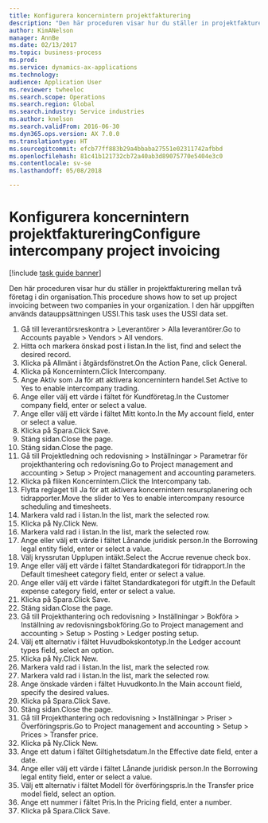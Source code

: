 ```yaml
--- 
title: Konfigurera koncernintern projektfakturering
description: "Den här proceduren visar hur du ställer in projektfakturering mellan två företag i din organisation."
author: KimANelson
manager: AnnBe
ms.date: 02/13/2017
ms.topic: business-process
ms.prod: 
ms.service: dynamics-ax-applications
ms.technology: 
audience: Application User
ms.reviewer: twheeloc
ms.search.scope: Operations
ms.search.region: Global
ms.search.industry: Service industries
ms.author: knelson
ms.search.validFrom: 2016-06-30
ms.dyn365.ops.version: AX 7.0.0
ms.translationtype: HT
ms.sourcegitcommit: efcb77ff883b29a4bbaba27551e02311742afbbd
ms.openlocfilehash: 81c41b121732cb72a40ab3d89075770e5404e3c0
ms.contentlocale: sv-se
ms.lasthandoff: 05/08/2018

---
```

# <a name="configure-intercompany-project-invoicing"></a><span data-ttu-id="86e2e-103">Konfigurera koncernintern projektfakturering</span><span class="sxs-lookup"><span data-stu-id="86e2e-103">Configure intercompany project invoicing</span></span>

[!include [task guide banner](../../includes/task-guide-banner.md)]

<span data-ttu-id="86e2e-104">Den här proceduren visar hur du ställer in projektfakturering mellan två företag i din organisation.</span><span class="sxs-lookup"><span data-stu-id="86e2e-104">This procedure shows how to set up project invoicing between two companies in your organization.</span></span> <span data-ttu-id="86e2e-105">I den här uppgiften används datauppsättningen USSI.</span><span class="sxs-lookup"><span data-stu-id="86e2e-105">This task uses the USSI data set.</span></span>

1. <span data-ttu-id="86e2e-106">Gå till leverantörsreskontra > Leverantörer > Alla leverantörer.</span><span class="sxs-lookup"><span data-stu-id="86e2e-106">Go to Accounts payable > Vendors > All vendors.</span></span>
2. <span data-ttu-id="86e2e-107">Hitta och markera önskad post i listan.</span><span class="sxs-lookup"><span data-stu-id="86e2e-107">In the list, find and select the desired record.</span></span>
3. <span data-ttu-id="86e2e-108">Klicka på Allmänt i åtgärdsfönstret.</span><span class="sxs-lookup"><span data-stu-id="86e2e-108">On the Action Pane, click General.</span></span>
4. <span data-ttu-id="86e2e-109">Klicka på Koncernintern.</span><span class="sxs-lookup"><span data-stu-id="86e2e-109">Click Intercompany.</span></span>
5. <span data-ttu-id="86e2e-110">Ange Aktiv som Ja för att aktivera koncernintern handel.</span><span class="sxs-lookup"><span data-stu-id="86e2e-110">Set Active to Yes to enable intercompany trading.</span></span>
6. <span data-ttu-id="86e2e-111">Ange eller välj ett värde i fältet för Kundföretag.</span><span class="sxs-lookup"><span data-stu-id="86e2e-111">In the Customer company field, enter or select a value.</span></span>
7. <span data-ttu-id="86e2e-112">Ange eller välj ett värde i fältet Mitt konto.</span><span class="sxs-lookup"><span data-stu-id="86e2e-112">In the My account field, enter or select a value.</span></span>
8. <span data-ttu-id="86e2e-113">Klicka på Spara.</span><span class="sxs-lookup"><span data-stu-id="86e2e-113">Click Save.</span></span>
9. <span data-ttu-id="86e2e-114">Stäng sidan.</span><span class="sxs-lookup"><span data-stu-id="86e2e-114">Close the page.</span></span>
10. <span data-ttu-id="86e2e-115">Stäng sidan.</span><span class="sxs-lookup"><span data-stu-id="86e2e-115">Close the page.</span></span>
11. <span data-ttu-id="86e2e-116">Gå till Projektledning och redovisning > Inställningar > Parametrar för projekthantering och redovisning.</span><span class="sxs-lookup"><span data-stu-id="86e2e-116">Go to Project management and accounting > Setup > Project management and accounting parameters.</span></span>
12. <span data-ttu-id="86e2e-117">Klicka på fliken Koncernintern.</span><span class="sxs-lookup"><span data-stu-id="86e2e-117">Click the Intercompany tab.</span></span>
13. <span data-ttu-id="86e2e-118">Flytta reglaget till Ja för att aktivera koncernintern resursplanering och tidrapporter.</span><span class="sxs-lookup"><span data-stu-id="86e2e-118">Move the slider to Yes to enable intercompany resource scheduling and timesheets.</span></span>
14. <span data-ttu-id="86e2e-119">Markera vald rad i listan.</span><span class="sxs-lookup"><span data-stu-id="86e2e-119">In the list, mark the selected row.</span></span>
15. <span data-ttu-id="86e2e-120">Klicka på Ny.</span><span class="sxs-lookup"><span data-stu-id="86e2e-120">Click New.</span></span>
16. <span data-ttu-id="86e2e-121">Markera vald rad i listan.</span><span class="sxs-lookup"><span data-stu-id="86e2e-121">In the list, mark the selected row.</span></span>
17. <span data-ttu-id="86e2e-122">Ange eller välj ett värde i fältet Lånande juridisk person.</span><span class="sxs-lookup"><span data-stu-id="86e2e-122">In the Borrowing legal entity field, enter or select a value.</span></span>
18. <span data-ttu-id="86e2e-123">Välj kryssrutan Upplupen intäkt.</span><span class="sxs-lookup"><span data-stu-id="86e2e-123">Select the Accrue revenue check box.</span></span>
19. <span data-ttu-id="86e2e-124">Ange eller välj ett värde i fältet Standardkategori för tidrapport.</span><span class="sxs-lookup"><span data-stu-id="86e2e-124">In the Default timesheet category field, enter or select a value.</span></span>
20. <span data-ttu-id="86e2e-125">Ange eller välj ett värde i fältet Standardkategori för utgift.</span><span class="sxs-lookup"><span data-stu-id="86e2e-125">In the Default expense category field, enter or select a value.</span></span>
21. <span data-ttu-id="86e2e-126">Klicka på Spara.</span><span class="sxs-lookup"><span data-stu-id="86e2e-126">Click Save.</span></span>
22. <span data-ttu-id="86e2e-127">Stäng sidan.</span><span class="sxs-lookup"><span data-stu-id="86e2e-127">Close the page.</span></span>
23. <span data-ttu-id="86e2e-128">Gå till Projekthantering och redovisning > Inställningar > Bokföra > Inställning av redovisningsbokföring.</span><span class="sxs-lookup"><span data-stu-id="86e2e-128">Go to Project management and accounting > Setup > Posting > Ledger posting setup.</span></span>
24. <span data-ttu-id="86e2e-129">Välj ett alternativ i fältet Huvudbokskontotyp.</span><span class="sxs-lookup"><span data-stu-id="86e2e-129">In the Ledger account types field, select an option.</span></span>
25. <span data-ttu-id="86e2e-130">Klicka på Ny.</span><span class="sxs-lookup"><span data-stu-id="86e2e-130">Click New.</span></span>
26. <span data-ttu-id="86e2e-131">Markera vald rad i listan.</span><span class="sxs-lookup"><span data-stu-id="86e2e-131">In the list, mark the selected row.</span></span>
27. <span data-ttu-id="86e2e-132">Markera vald rad i listan.</span><span class="sxs-lookup"><span data-stu-id="86e2e-132">In the list, mark the selected row.</span></span>
28. <span data-ttu-id="86e2e-133">Ange önskade värden i fältet Huvudkonto.</span><span class="sxs-lookup"><span data-stu-id="86e2e-133">In the Main account field, specify the desired values.</span></span>
29. <span data-ttu-id="86e2e-134">Klicka på Spara.</span><span class="sxs-lookup"><span data-stu-id="86e2e-134">Click Save.</span></span>
30. <span data-ttu-id="86e2e-135">Stäng sidan.</span><span class="sxs-lookup"><span data-stu-id="86e2e-135">Close the page.</span></span>
31. <span data-ttu-id="86e2e-136">Gå till Projekthantering och redovisning > Inställningar > Priser > Överföringspris.</span><span class="sxs-lookup"><span data-stu-id="86e2e-136">Go to Project management and accounting > Setup > Prices > Transfer price.</span></span>
32. <span data-ttu-id="86e2e-137">Klicka på Ny.</span><span class="sxs-lookup"><span data-stu-id="86e2e-137">Click New.</span></span>
33. <span data-ttu-id="86e2e-138">Ange ett datum i fältet Giltighetsdatum.</span><span class="sxs-lookup"><span data-stu-id="86e2e-138">In the Effective date field, enter a date.</span></span>
34. <span data-ttu-id="86e2e-139">Ange eller välj ett värde i fältet Lånande juridisk person.</span><span class="sxs-lookup"><span data-stu-id="86e2e-139">In the Borrowing legal entity field, enter or select a value.</span></span>
35. <span data-ttu-id="86e2e-140">Välj ett alternativ i fältet Modell för överföringspris.</span><span class="sxs-lookup"><span data-stu-id="86e2e-140">In the Transfer price model field, select an option.</span></span>
36. <span data-ttu-id="86e2e-141">Ange ett nummer i fältet Pris.</span><span class="sxs-lookup"><span data-stu-id="86e2e-141">In the Pricing field, enter a number.</span></span>
37. <span data-ttu-id="86e2e-142">Klicka på Spara.</span><span class="sxs-lookup"><span data-stu-id="86e2e-142">Click Save.</span></span>


